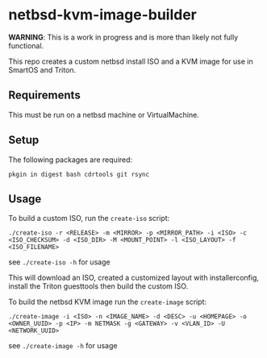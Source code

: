 # netbsd-kvm-image-builder

**WARNING**: This is a work in progress and is more than likely not fully functional.

This repo creates a custom netbsd install ISO and a KVM image for use in SmartOS and Triton.

## Requirements

This must be run on a netbsd machine or VirtualMachine.

## Setup

The following packages are required:

```
pkgin in digest bash cdrtools git rsync
```

## Usage

To build a custom ISO, run the `create-iso` script:


```
./create-iso -r <RELEASE> -m <MIRROR> -p <MIRROR_PATH> -i <ISO> -c <ISO_CHECKSUM> -d <ISO_DIR> -M <MOUNT_POINT> -l <ISO_LAYOUT> -f <ISO_FILENAME>
```

see `./create-iso -h` for usage

This will download an ISO, created a customized layout with installerconfig, install the Triton guesttools then build the custom ISO.

To build the netbsd KVM image run the `create-image` script:

```
./create-image -i <ISO> -n <IMAGE_NAME> -d <DESC> -u <HOMEPAGE> -o <OWNER_UUID> -p <IP> -m NETMASK -g <GATEWAY> -v <VLAN_ID> -U <NETWORK_UUID>
```

see `./create-image -h` for usage

